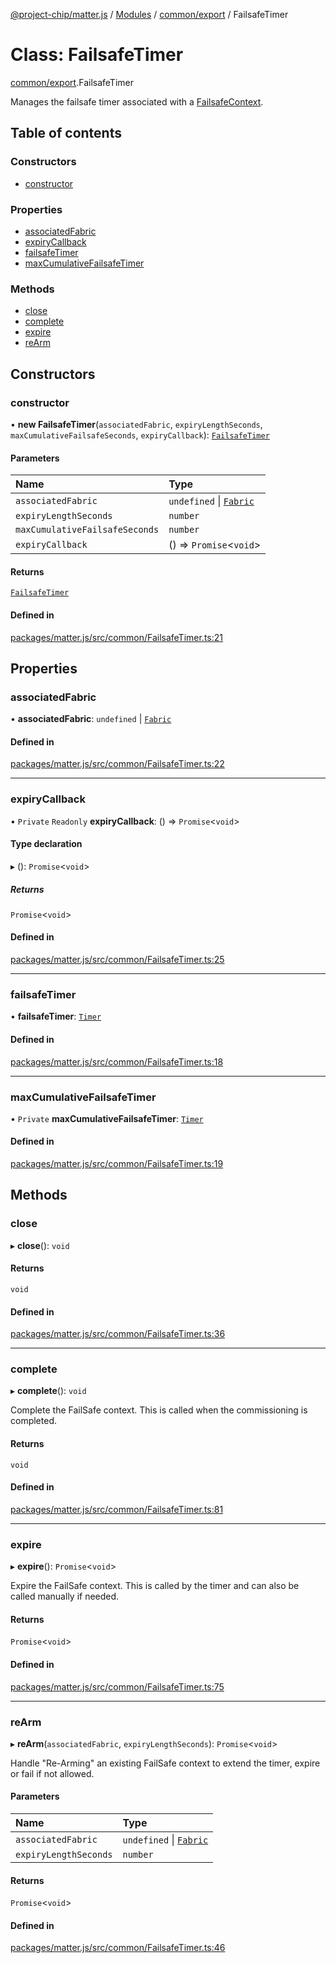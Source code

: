 [@project-chip/matter.js](../README.md) / [Modules](../modules.md) / [common/export](../modules/common_export.md) / FailsafeTimer

# Class: FailsafeTimer

[common/export](../modules/common_export.md).FailsafeTimer

Manages the failsafe timer associated with a [FailsafeContext](common_export.FailsafeContext-1.md).

## Table of contents

### Constructors

- [constructor](common_export.FailsafeTimer.md#constructor)

### Properties

- [associatedFabric](common_export.FailsafeTimer.md#associatedfabric)
- [expiryCallback](common_export.FailsafeTimer.md#expirycallback)
- [failsafeTimer](common_export.FailsafeTimer.md#failsafetimer)
- [maxCumulativeFailsafeTimer](common_export.FailsafeTimer.md#maxcumulativefailsafetimer)

### Methods

- [close](common_export.FailsafeTimer.md#close)
- [complete](common_export.FailsafeTimer.md#complete)
- [expire](common_export.FailsafeTimer.md#expire)
- [reArm](common_export.FailsafeTimer.md#rearm)

## Constructors

### constructor

• **new FailsafeTimer**(`associatedFabric`, `expiryLengthSeconds`, `maxCumulativeFailsafeSeconds`, `expiryCallback`): [`FailsafeTimer`](common_export.FailsafeTimer.md)

#### Parameters

| Name | Type |
| :------ | :------ |
| `associatedFabric` | `undefined` \| [`Fabric`](fabric_export.Fabric.md) |
| `expiryLengthSeconds` | `number` |
| `maxCumulativeFailsafeSeconds` | `number` |
| `expiryCallback` | () => `Promise`\<`void`\> |

#### Returns

[`FailsafeTimer`](common_export.FailsafeTimer.md)

#### Defined in

[packages/matter.js/src/common/FailsafeTimer.ts:21](https://github.com/project-chip/matter.js/blob/c0d55745d5279e16fdfaa7d2c564daa31e19c627/packages/matter.js/src/common/FailsafeTimer.ts#L21)

## Properties

### associatedFabric

• **associatedFabric**: `undefined` \| [`Fabric`](fabric_export.Fabric.md)

#### Defined in

[packages/matter.js/src/common/FailsafeTimer.ts:22](https://github.com/project-chip/matter.js/blob/c0d55745d5279e16fdfaa7d2c564daa31e19c627/packages/matter.js/src/common/FailsafeTimer.ts#L22)

___

### expiryCallback

• `Private` `Readonly` **expiryCallback**: () => `Promise`\<`void`\>

#### Type declaration

▸ (): `Promise`\<`void`\>

##### Returns

`Promise`\<`void`\>

#### Defined in

[packages/matter.js/src/common/FailsafeTimer.ts:25](https://github.com/project-chip/matter.js/blob/c0d55745d5279e16fdfaa7d2c564daa31e19c627/packages/matter.js/src/common/FailsafeTimer.ts#L25)

___

### failsafeTimer

• **failsafeTimer**: [`Timer`](../interfaces/time_export.Timer.md)

#### Defined in

[packages/matter.js/src/common/FailsafeTimer.ts:18](https://github.com/project-chip/matter.js/blob/c0d55745d5279e16fdfaa7d2c564daa31e19c627/packages/matter.js/src/common/FailsafeTimer.ts#L18)

___

### maxCumulativeFailsafeTimer

• `Private` **maxCumulativeFailsafeTimer**: [`Timer`](../interfaces/time_export.Timer.md)

#### Defined in

[packages/matter.js/src/common/FailsafeTimer.ts:19](https://github.com/project-chip/matter.js/blob/c0d55745d5279e16fdfaa7d2c564daa31e19c627/packages/matter.js/src/common/FailsafeTimer.ts#L19)

## Methods

### close

▸ **close**(): `void`

#### Returns

`void`

#### Defined in

[packages/matter.js/src/common/FailsafeTimer.ts:36](https://github.com/project-chip/matter.js/blob/c0d55745d5279e16fdfaa7d2c564daa31e19c627/packages/matter.js/src/common/FailsafeTimer.ts#L36)

___

### complete

▸ **complete**(): `void`

Complete the FailSafe context. This is called when the commissioning is completed.

#### Returns

`void`

#### Defined in

[packages/matter.js/src/common/FailsafeTimer.ts:81](https://github.com/project-chip/matter.js/blob/c0d55745d5279e16fdfaa7d2c564daa31e19c627/packages/matter.js/src/common/FailsafeTimer.ts#L81)

___

### expire

▸ **expire**(): `Promise`\<`void`\>

Expire the FailSafe context. This is called by the timer and can also be called manually if needed.

#### Returns

`Promise`\<`void`\>

#### Defined in

[packages/matter.js/src/common/FailsafeTimer.ts:75](https://github.com/project-chip/matter.js/blob/c0d55745d5279e16fdfaa7d2c564daa31e19c627/packages/matter.js/src/common/FailsafeTimer.ts#L75)

___

### reArm

▸ **reArm**(`associatedFabric`, `expiryLengthSeconds`): `Promise`\<`void`\>

Handle "Re-Arming" an existing FailSafe context to extend the timer, expire or fail if not allowed.

#### Parameters

| Name | Type |
| :------ | :------ |
| `associatedFabric` | `undefined` \| [`Fabric`](fabric_export.Fabric.md) |
| `expiryLengthSeconds` | `number` |

#### Returns

`Promise`\<`void`\>

#### Defined in

[packages/matter.js/src/common/FailsafeTimer.ts:46](https://github.com/project-chip/matter.js/blob/c0d55745d5279e16fdfaa7d2c564daa31e19c627/packages/matter.js/src/common/FailsafeTimer.ts#L46)
